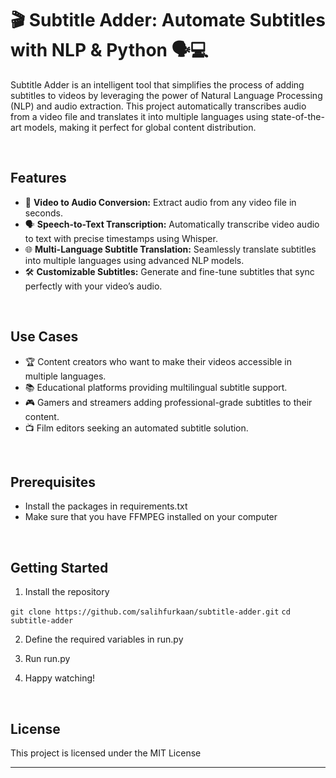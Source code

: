 # 🎬 Subtitle Adder: Automate Subtitles with NLP & Python 🗣️💻

Subtitle Adder is an intelligent tool that simplifies the process of adding subtitles to videos by leveraging the power of Natural Language Processing (NLP) and audio extraction. This project automatically transcribes audio from a video file and translates it into multiple languages using state-of-the-art models, making it perfect for global content distribution.

<br>

<h2> Features </h2>

- 🎥 **Video to Audio Conversion:** Extract audio from any video file in seconds.
- 🗣️ **Speech-to-Text Transcription:** Automatically transcribe video audio to text with precise timestamps using Whisper.
- 🌐 **Multi-Language Subtitle Translation:** Seamlessly translate subtitles into multiple languages using advanced NLP models.
- 🛠️ **Customizable Subtitles:** Generate and fine-tune subtitles that sync perfectly with your video’s audio.

<br>

<h2> Use Cases </h2>

- 🏆 Content creators who want to make their videos accessible in multiple languages.
- 📚 Educational platforms providing multilingual subtitle support.
- 🎮 Gamers and streamers adding professional-grade subtitles to their content.
- 📺 Film editors seeking an automated subtitle solution.

<br>

<h2> Prerequisites </h2>

- Install the packages in requirements.txt
- Make sure that you have FFMPEG installed on your computer

<br>

<h2> Getting Started </h2>

1. Install the repository

``` git clone https://github.com/salihfurkaan/subtitle-adder.git ```
``` cd subtitle-adder ```

2. Define the required variables in run.py

3. Run run.py

4. Happy watching!

<br>

<h2> License </h2>

This project is licensed under the MIT License

---



